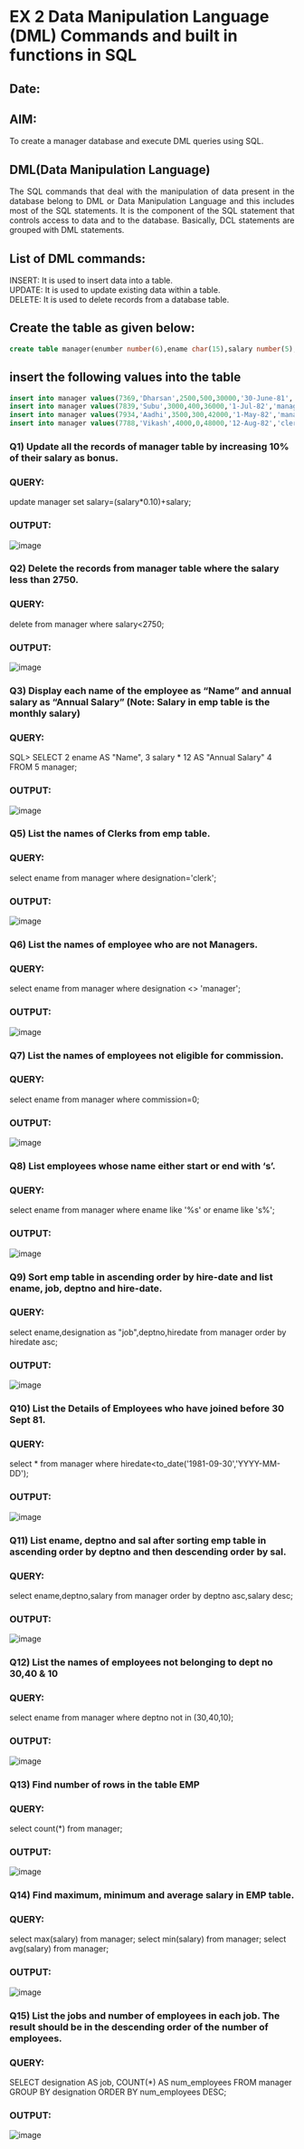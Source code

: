 # EX 2 Data Manipulation Language (DML) Commands and built in functions in SQL

## Date:

## AIM:
To create a manager database and execute DML queries using SQL.


## DML(Data Manipulation Language)
<div align="justify">
The SQL commands that deal with the manipulation of data present in the database belong to DML or Data Manipulation Language and this includes most of the SQL statements. It is the component of the SQL statement that controls access to data and to the database. Basically, DCL statements are grouped with DML statements.
</div>

## List of DML commands: 
<div align="justify">
INSERT: It is used to insert data into a table.<br>
UPDATE: It is used to update existing data within a table.<br>
DELETE: It is used to delete records from a database table.<br>
</div>

## Create the table as given below:
```sql
create table manager(enumber number(6),ename char(15),salary number(5),commission number(4),annualsalary number(7),Hiredate date,designation char(10),deptno number(2),reporting char(10));
```
## insert the following values into the table
```sql
insert into manager values(7369,'Dharsan',2500,500,30000,'30-June-81','clerk',10,'John');
insert into manager values(7839,'Subu',3000,400,36000,'1-Jul-82','manager',null,'James');
insert into manager values(7934,'Aadhi',3500,300,42000,'1-May-82','manager',30,NULL);
insert into manager values(7788,'Vikash',4000,0,48000,'12-Aug-82','clerk',50,'Bond');
```

### Q1) Update all the records of manager table by increasing 10% of their salary as bonus.

### QUERY:
update manager set salary=(salary*0.10)+salary;

### OUTPUT:
![image](https://github.com/Prasannalakshmiganesan/EX-2-Data-Manipulation-Language-DML-and-Data-Control-Language-DCL-Commands/assets/118610231/857d7167-f899-450d-af64-b2ffc6e3eae9)


### Q2) Delete the records from manager table where the salary less than 2750.


### QUERY:
delete from manager where salary<2750;

### OUTPUT:
![image](https://github.com/Prasannalakshmiganesan/EX-2-Data-Manipulation-Language-DML-and-Data-Control-Language-DCL-Commands/assets/118610231/87e8d13a-b646-4d1f-8477-fe5a80cb099c)


### Q3) Display each name of the employee as “Name” and annual salary as “Annual Salary” (Note: Salary in emp table is the monthly salary)


### QUERY:
SQL> SELECT
  2  ename AS "Name",
  3  salary * 12 AS "Annual Salary"
  4  FROM
  5  manager;

### OUTPUT:
![image](https://github.com/Prasannalakshmiganesan/EX-2-Data-Manipulation-Language-DML-and-Data-Control-Language-DCL-Commands/assets/118610231/c23a380a-0e6a-49a0-bec7-05116989b2a6)


### Q5)	List the names of Clerks from emp table.


### QUERY:
 select ename from manager where designation='clerk';

### OUTPUT:
![image](https://github.com/Prasannalakshmiganesan/EX-2-Data-Manipulation-Language-DML-and-Data-Control-Language-DCL-Commands/assets/118610231/d2c1ab28-c9b0-4831-9be9-d512585ddd23)


### Q6)	List the names of employee who are not Managers.


### QUERY:
select ename from manager where designation <> 'manager';

### OUTPUT:
![image](https://github.com/Prasannalakshmiganesan/EX-2-Data-Manipulation-Language-DML-and-Data-Control-Language-DCL-Commands/assets/118610231/3cfa41be-59f4-4be9-b56d-82847564d1e6)


### Q7)	List the names of employees not eligible for commission.


### QUERY:
select ename from manager where commission=0;

### OUTPUT:
![image](https://github.com/Prasannalakshmiganesan/EX-2-Data-Manipulation-Language-DML-and-Data-Control-Language-DCL-Commands/assets/118610231/39444749-d639-4f95-b1d8-ef070f95f593)


### Q8)	List employees whose name either start or end with ‘s’.


### QUERY:
select ename from manager where ename like '%s' or ename like 's%';

### OUTPUT:
![image](https://github.com/Prasannalakshmiganesan/EX-2-Data-Manipulation-Language-DML-and-Data-Control-Language-DCL-Commands/assets/118610231/cddd6db4-e650-4032-9e85-71f377c06b0a)


### Q9) Sort emp table in ascending order by hire-date and list ename, job, deptno and hire-date.


### QUERY:
select ename,designation as "job",deptno,hiredate from manager order by hiredate asc;

### OUTPUT:
![image](https://github.com/Prasannalakshmiganesan/EX-2-Data-Manipulation-Language-DML-and-Data-Control-Language-DCL-Commands/assets/118610231/045aa0b6-97e2-4c77-a531-4dded9d91f3e)


### Q10) List the Details of Employees who have joined before 30 Sept 81.


### QUERY:
select * from manager where hiredate<to_date('1981-09-30','YYYY-MM-DD');

### OUTPUT:
![image](https://github.com/Prasannalakshmiganesan/EX-2-Data-Manipulation-Language-DML-and-Data-Control-Language-DCL-Commands/assets/118610231/f6ec5df3-bc4b-4f8a-9c2d-51bcfe0c1a51)


### Q11)	List ename, deptno and sal after sorting emp table in ascending order by deptno and then descending order by sal.


### QUERY:
select ename,deptno,salary from manager order by deptno asc,salary desc;

### OUTPUT:
![image](https://github.com/Prasannalakshmiganesan/EX-2-Data-Manipulation-Language-DML-and-Data-Control-Language-DCL-Commands/assets/118610231/0a294b89-ad95-4482-b370-ad298249f0d8)


### Q12) List the names of employees not belonging to dept no 30,40 & 10

### QUERY:
select ename from manager where deptno not in (30,40,10);

### OUTPUT:
![image](https://github.com/Prasannalakshmiganesan/EX-2-Data-Manipulation-Language-DML-and-Data-Control-Language-DCL-Commands/assets/118610231/55660ff4-3e25-4dfb-9c51-35c5a52a9239)


### Q13) Find number of rows in the table EMP

### QUERY:
 select count(*) from manager;

### OUTPUT:
![image](https://github.com/Prasannalakshmiganesan/EX-2-Data-Manipulation-Language-DML-and-Data-Control-Language-DCL-Commands/assets/118610231/8dd520b6-3138-480e-91b4-0640d14622db)


### Q14) Find maximum, minimum and average salary in EMP table.

### QUERY:
 select max(salary) from manager;
 select min(salary) from manager;
 select avg(salary) from manager;

### OUTPUT:
![image](https://github.com/Prasannalakshmiganesan/EX-2-Data-Manipulation-Language-DML-and-Data-Control-Language-DCL-Commands/assets/118610231/c8302d9c-79ee-4612-8ceb-470461793c7b)


### Q15) List the jobs and number of employees in each job. The result should be in the descending order of the number of employees.

### QUERY:
SELECT designation AS job, COUNT(*) AS num_employees FROM manager GROUP BY designation ORDER BY num_employees DESC;

### OUTPUT:
![image](https://github.com/Prasannalakshmiganesan/EX-2-Data-Manipulation-Language-DML-and-Data-Control-Language-DCL-Commands/assets/118610231/efbd9d50-791f-4ac4-a6b2-bcaba4325634)

